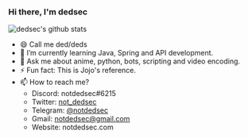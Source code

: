 ### Hi there, I'm dedsec

![dedsec's github stats](https://github-readme-stats.vercel.app/api?username=notdedsec&count_private=true&show_icons=true&theme=prussian)

- 😄 Call me ded/deds
- 🌱 I’m currently learning Java, Spring and API development.
- 💬 Ask me about anime, python, bots, scripting and video encoding.
- ⚡ Fun fact: This is Jojo's reference.
- 📫 How to reach me?
    - Discord: notdedsec#6215
    - Twitter: [not_dedsec](https://twitter.com/not_dedsec)
    - Telegram: [@notdedsec](https://t.me/notdedsec)
    - Gmail: notdedsec@gmail.com
    - Website: notdedsec.com

<!--
Here are some ideas to get you started:
- 🔭 I’m currently working on ...
- 👯 I’m looking to collaborate on ...
- 🤔 I’m looking for help with ...
-->
